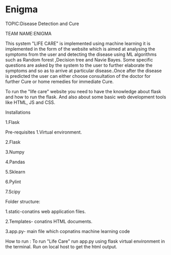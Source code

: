 # Enigma
TOPIC:Disease Detection and Cure

TEAM NAME:ENIGMA

This system "LIFE CARE" is implemented using machine learning it is implemented in the form of the website which is aimed at analysing the symptoms from the user and detecting the disease using ML algorithms such as Random forest ,Decision tree and Navie Bayes.
Some specific questions are asked by the system to the user to further elaborate  the symptoms and so as to arrive at particular disease..Once after the disease is predicted the user can either choose consultation of the doctor for further Cure or home remedies for immediate Cure.

To run the "life care" website you need to have the knowledge about flask and how to run the flask.
And also about some basic web development tools like HTML, JS and CSS.

Installations 

1.Flask

Pre-requisites
1.Virtual environment.

2.Flask

3.Numpy 

4.Pandas

5.Sklearn

6.Pylint

7.Scipy

Folder structure:

1.static-conatins web application files.

2.Templates- conatins HTML documents.

3.app.py- main file which copnatins machine learning code

How to run :
To run "Life Care" run app.py using flask virtual environment in the terminal. Run on local host to get the html output. 
